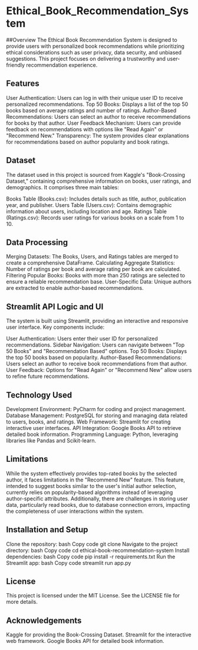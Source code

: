 # Ethical_Book_Recommendation_System
##Overview
The Ethical Book Recommendation System is designed to provide users with personalized book recommendations while prioritizing ethical considerations such as user privacy, data security, and unbiased suggestions. This project focuses on delivering a trustworthy and user-friendly recommendation experience.

## Features
User Authentication: Users can log in with their unique user ID to receive personalized recommendations.
Top 50 Books: Displays a list of the top 50 books based on average ratings and number of ratings.
Author-Based Recommendations: Users can select an author to receive recommendations for books by that author.
User Feedback Mechanism: Users can provide feedback on recommendations with options like "Read Again" or "Recommend New."
Transparency: The system provides clear explanations for recommendations based on author popularity and book ratings.

## Dataset
The dataset used in this project is sourced from Kaggle's "Book-Crossing Dataset," containing comprehensive information on books, user ratings, and demographics. It comprises three main tables:

Books Table (Books.csv): Includes details such as title, author, publication year, and publisher.
Users Table (Users.csv): Contains demographic information about users, including location and age.
Ratings Table (Ratings.csv): Records user ratings for various books on a scale from 1 to 10.

## Data Processing
Merging Datasets: The Books, Users, and Ratings tables are merged to create a comprehensive DataFrame.
Calculating Aggregate Statistics: Number of ratings per book and average rating per book are calculated.
Filtering Popular Books: Books with more than 250 ratings are selected to ensure a reliable recommendation base.
User-Specific Data: Unique authors are extracted to enable author-based recommendations.

## Streamlit API Logic and UI
The system is built using Streamlit, providing an interactive and responsive user interface. Key components include:

User Authentication: Users enter their user ID for personalized recommendations.
Sidebar Navigation: Users can navigate between "Top 50 Books" and "Recommendation Based" options.
Top 50 Books: Displays the top 50 books based on popularity.
Author-Based Recommendations: Users select an author to receive book recommendations from that author.
User Feedback: Options for "Read Again" or "Recommend New" allow users to refine future recommendations.

## Technology Used
Development Environment: PyCharm for coding and project management.
Database Management: PostgreSQL for storing and managing data related to users, books, and ratings.
Web Framework: Streamlit for creating interactive user interfaces.
API Integration: Google Books API to retrieve detailed book information.
Programming Language: Python, leveraging libraries like Pandas and Scikit-learn.

## Limitations
While the system effectively provides top-rated books by the selected author, it faces limitations in the "Recommend New" feature. This feature, intended to suggest books similar to the user's initial author selection, currently relies on popularity-based algorithms instead of leveraging author-specific attributes. Additionally, there are challenges in storing user data, particularly read books, due to database connection errors, impacting the completeness of user interactions within the system.

## Installation and Setup
Clone the repository:
bash
Copy code
git clone <repository-url>
Navigate to the project directory:
bash
Copy code
cd ethical-book-recommendation-system
Install dependencies:
bash
Copy code
pip install -r requirements.txt
Run the Streamlit app:
bash
Copy code
streamlit run app.py

## License
This project is licensed under the MIT License. See the LICENSE file for more details.

## Acknowledgements
Kaggle for providing the Book-Crossing Dataset.
Streamlit for the interactive web framework.
Google Books API for detailed book information.
